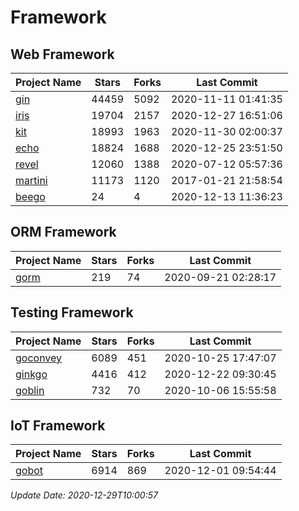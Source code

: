 # Framework

## Web Framework
| Project Name | Stars | Forks | Last Commit |
| ------------ | ----- | ----- | ----------- |
| [gin](https://github.com/gin-gonic/gin) | 44459 | 5092 | 2020-11-11 01:41:35 |
| [iris](https://github.com/kataras/iris) | 19704 | 2157 | 2020-12-27 16:51:06 |
| [kit](https://github.com/go-kit/kit) | 18993 | 1963 | 2020-11-30 02:00:37 |
| [echo](https://github.com/labstack/echo) | 18824 | 1688 | 2020-12-25 23:51:50 |
| [revel](https://github.com/revel/revel) | 12060 | 1388 | 2020-07-12 05:57:36 |
| [martini](https://github.com/go-martini/martini) | 11173 | 1120 | 2017-01-21 21:58:54 |
| [beego](https://github.com/astaxie/beego) | 24 | 4 | 2020-12-13 11:36:23 |

## ORM Framework
| Project Name | Stars | Forks | Last Commit |
| ------------ | ----- | ----- | ----------- |
| [gorm](https://github.com/jinzhu/gorm) | 219 | 74 | 2020-09-21 02:28:17 |

## Testing Framework
| Project Name | Stars | Forks | Last Commit |
| ------------ | ----- | ----- | ----------- |
| [goconvey](https://github.com/smartystreets/goconvey) | 6089 | 451 | 2020-10-25 17:47:07 |
| [ginkgo](https://github.com/onsi/ginkgo) | 4416 | 412 | 2020-12-22 09:30:45 |
| [goblin](https://github.com/franela/goblin) | 732 | 70 | 2020-10-06 15:55:58 |

## IoT Framework
| Project Name | Stars | Forks | Last Commit |
| ------------ | ----- | ----- | ----------- |
| [gobot](https://github.com/hybridgroup/gobot) | 6914 | 869 | 2020-12-01 09:54:44 |

*Update Date: 2020-12-29T10:00:57*